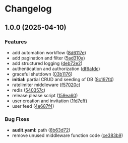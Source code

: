 # Changelog

## 1.0.0 (2025-04-10)


### Features

* add automation workflow ([8d6117e](https://github.com/edzhabs/go-social/commit/8d6117eae6dbe3deb76b47353a5e5fdc0e5bcfb0))
* add pagination and filter ([5ad310a](https://github.com/edzhabs/go-social/commit/5ad310a307bbc7c96458c552c350e733e697acb4))
* add structured logging ([deb72e2](https://github.com/edzhabs/go-social/commit/deb72e2d1f59f5a4abe4007957f76063aaec9362))
* authentication and authorization ([df6afdc](https://github.com/edzhabs/go-social/commit/df6afdc0f10eff3d4edbe4edefe02b47437fac75))
* graceful shutdown ([03b1176](https://github.com/edzhabs/go-social/commit/03b11763c67e6d8c8af2efee7faeb4fcaa2fa2ff))
* **initial:** partial CRUD and seeding of DB ([8c197f4](https://github.com/edzhabs/go-social/commit/8c197f42a3b1699fcfd385b4950af861eaef4893))
* ratelimiter middleware ([f57020c](https://github.com/edzhabs/go-social/commit/f57020ca694bc5a6af38f674683268d7ca1dc335))
* redis ([540357c](https://github.com/edzhabs/go-social/commit/540357c41672fc4fc868a4e7fe2604e064a0df39))
* release please script ([159ea60](https://github.com/edzhabs/go-social/commit/159ea608d65d4442ad4fa6e668a1b0d934d8e5e8))
* user creation and invitation ([1fd7eff](https://github.com/edzhabs/go-social/commit/1fd7eff2b27207a13585d8cf2cf5c53083b6fa36))
* user feed ([4e687f4](https://github.com/edzhabs/go-social/commit/4e687f467fe4d070143b6f8de1e14d89d3950b67))


### Bug Fixes

* **audit.yaml:** path ([8b63d72](https://github.com/edzhabs/go-social/commit/8b63d7259a399ea88675115820007fcacd65757b))
* remove unused middleware function code ([ce383b9](https://github.com/edzhabs/go-social/commit/ce383b968f375f9005ed1903e1646baa82a8050b))
